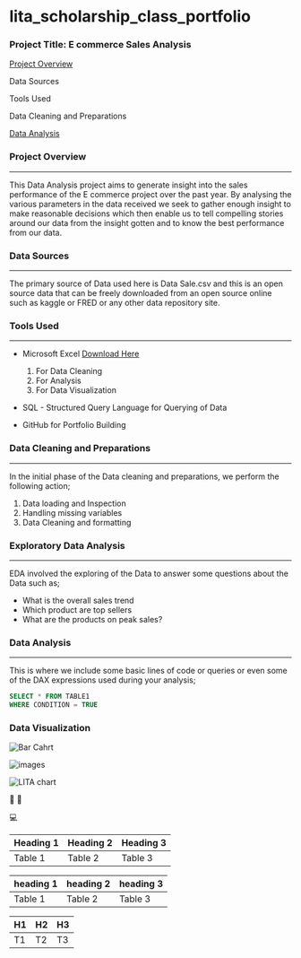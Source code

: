 # lita_scholarship_class_portfolio

### Project Title: E commerce Sales Analysis

[Project Overview](#project-overview)

Data Sources

Tools Used

Data Cleaning and Preparations

[Data Analysis](#data-analysis)


### Project Overview
---
This Data Analysis project aims to generate insight into the sales performance of the E commerce project over the past year. By analysing the various parameters in the data received we seek to gather enough insight to make reasonable decisions which then enable us to tell compelling stories around our data from the insight gotten and to know the best performance from our data.

### Data Sources
---
The primary source of Data used here is Data Sale.csv and this is an open source data that can be freely downloaded from an open source online such as kaggle or FRED or any other data repository site.

### Tools Used
---
- Microsoft Excel [Download Here](https://www.microsoft.com)
   1. For Data Cleaning
   2. For Analysis
   3. For Data Visualization

- SQL - Structured Query Language for Querying of Data
- GitHub for Portfolio Building

### Data Cleaning and Preparations
---
In the initial phase of the Data cleaning and preparations, we perform the following action;
1. Data loading and Inspection
2. Handling missing variables
3. Data Cleaning and formatting

### Exploratory Data Analysis
---
EDA involved the exploring of the Data to answer some questions about the Data such as;
- What is the overall sales trend
- Which product are top sellers
- What are the products on peak sales?

### Data Analysis
---
This is where we include some basic lines of code or queries or even some of the DAX expressions used during your analysis;

```SQL
SELECT * FROM TABLE1
WHERE CONDITION = TRUE
```

### Data Visualization

![Bar Cahrt](https://github.com/user-attachments/assets/15f117f3-f83e-4a58-a9a1-654df75423cc)



![images](https://github.com/user-attachments/assets/c6400fa3-c57e-4378-bd30-0854ec5fc251)


![LITA chart](https://github.com/user-attachments/assets/3cf13e2d-8b7e-40d2-8789-f87da5c8f5c6)



📅
🥇

💻

|Heading 1|Heading 2|Heading 3|
|---------|---------|---------|
|Table 1|Table 2|Table 3|

|heading 1|heading 2|heading 3|
|---------|---------|---------|
|Table 1|Table 2|Table 3|


|H1|H2|H3|
|--|--|--|
|T1|T2|T3|
